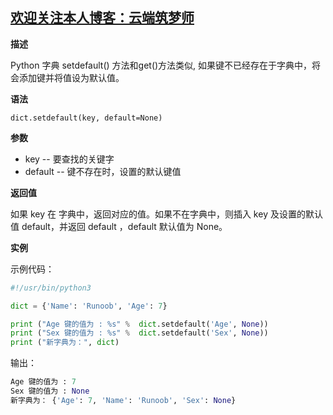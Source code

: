## [欢迎关注本人博客：云端筑梦师](http://www.cnblogs.com/Aurora-Twinkle/)

**描述**

Python 字典 setdefault() 方法和get()方法类似, 如果键不已经存在于字典中，将会添加键并将值设为默认值。

**语法**

`dict.setdefault(key, default=None)`

**参数**

- key -- 要查找的关键字
- default -- 键不存在时，设置的默认键值

**返回值**

如果 key 在 字典中，返回对应的值。如果不在字典中，则插入 key 及设置的默认值 default，并返回 default ，default 默认值为 None。

**实例**

示例代码：
``` python
#!/usr/bin/python3

dict = {'Name': 'Runoob', 'Age': 7}

print ("Age 键的值为 : %s" %  dict.setdefault('Age', None))
print ("Sex 键的值为 : %s" %  dict.setdefault('Sex', None))
print ("新字典为：", dict)
```
输出：
``` python
Age 键的值为 : 7
Sex 键的值为 : None
新字典为： {'Age': 7, 'Name': 'Runoob', 'Sex': None}
```
